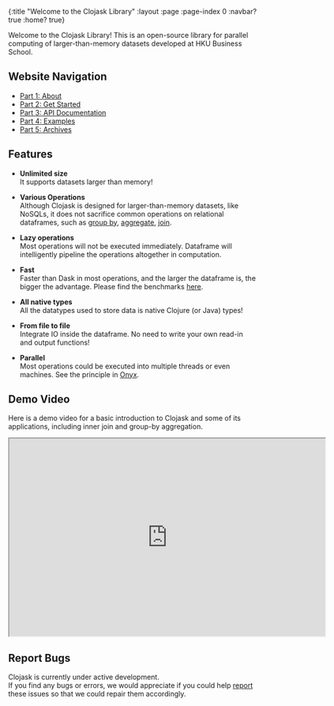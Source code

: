 {:title "Welcome to the Clojask Library"
 :layout :page
 :page-index 0
 :navbar? true
 :home? true}

Welcome to the Clojask Library! This is an open-source library for parallel computing of larger-than-memory datasets developed at HKU Business School.

## Website Navigation

- [Part 1: About](/pages-output/about)
- [Part 2: Get Started](/posts-output/get-started)
- [Part 3: API Documentation](/posts-output/API)
- [Part 4: Examples](/posts-output/examples)
- [Part 5: Archives](/archives)

## Features
- **Unlimited size**  
  It supports datasets larger than memory!
<ul></ul>

- **Various Operations**  
  Although Clojask is designed for larger-than-memory datasets, like NoSQLs, it does not sacrifice common operations on relational dataframes, such as [group by](https://clojure-finance.github.io/clojask-website/posts-output/API/#group-by), [aggregate](https://clojure-finance.github.io/clojask-website/posts-output/API/#aggregate), [join](https://clojure-finance.github.io/clojask-website/posts-output/API/#inner-join--left-join--right-join).  
<ul></ul>

- **Lazy operations**  
  Most operations will not be executed immediately. Dataframe will intelligently pipeline the operations altogether in computation. 
<ul></ul>

- **Fast**  
  Faster than Dask in most operations, and the larger the dataframe is, the bigger the advantage. Please find the benchmarks [here](https://clojure-finance.github.io/clojask-website/pages-output/about/#benchmarks).
<ul></ul>

- **All native types**  
  All the datatypes used to store data is native Clojure (or Java) types!
<ul></ul>

- **From file to file**  
  Integrate IO inside the dataframe. No need to write your own read-in and output functions!
<ul></ul>

- **Parallel**  
  Most operations could be executed into multiple threads or even machines. See the principle in [Onyx](http://www.onyxplatform.org/).

## Demo Video

Here is a demo video for a basic introduction to Clojask and some of its applications, including inner join and group-by aggregation.  

<iframe width="640" height="400" 
src="https://www.youtube.com/embed/Jl-Pbu16Xk8">
</iframe> 

## Report Bugs 

Clojask is currently under active development.  
If you find any bugs or errors, we would appreciate if you could help [report](https://github.com/clojure-finance/clojask/issues) these issues so that we could repair them accordingly.
